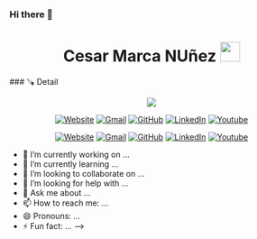 ### Hi there 👋
<h1 align="center">Cesar Marca NUñez <img src="https://media.giphy.com/media/hvRJCLFzcasrR4ia7z/giphy.gif" width="35"></h1>
### 🪚 Detail
<span  align="center">
  <img src="https://i.postimg.cc/N0rCYKtY/353064240-1564335844091904-5827872636116732297-n.jpg" alt="">
</span>
 
<p align="center">
<img src="https://github-profile-trophy.vercel.app/?username=guillermosifu&theme=onedark" />
</p>
<p align="center">
    <a href="https://vercel.com/cesar-marca-nunezs-projects/ecommert-proyecto"><img src="https://img.icons8.com/bubbles/50/000000/web.png" alt="Website"/></a>
      <a href="mailto:cesar.14.2012@gmail.com"><img src="https://img.icons8.com/bubbles/50/000000/gmail.png" alt="Gmail"/></a>
      <a href="https://github.com/https://github.com/cesarmarca14"><img src="https://img.icons8.com/bubbles/50/000000/github.png" alt="GitHub"/></a>
      <a href="https://www.linkedin.com/in/cesar-luis-marca-nuñez-5b841126a"><img src="https://img.icons8.com/bubbles/50/000000/linkedin.png" alt="LinkedIn"/></a>
      <a href=""><img src="https://img.icons8.com/bubbles/50/000000/youtube.png" alt="Youtube"/></a>
  </p>
<p align="center">
  <a href="https://assets-ecru.vercel.app/"><img src="https://img.icons8.com/bubbles/50/000000/web.png" alt="Website"/></a>
	<a href="mailto:sifuentes120100@gmail.com"><img src="https://img.icons8.com/bubbles/50/000000/gmail.png" alt="Gmail"/></a>
	<a href="https://github.com/guillermosifu"><img src="https://img.icons8.com/bubbles/50/000000/github.png" alt="GitHub"/></a>
	<a href="https://www.linkedin.com/in/guillermo-s-a20304194"><img src="https://img.icons8.com/bubbles/50/000000/linkedin.png" alt="LinkedIn"/></a>
	<a href=""><img src="https://img.icons8.com/bubbles/50/000000/youtube.png" alt="Youtube"/></a>
	
</p>




- 🔭 I’m currently working on ...
- 🌱 I’m currently learning ...
- 👯 I’m looking to collaborate on ...
- 🤔 I’m looking for help with ...
- 💬 Ask me about ...
- 📫 How to reach me: ...
- 😄 Pronouns: ...
- ⚡ Fun fact: ...
-->
